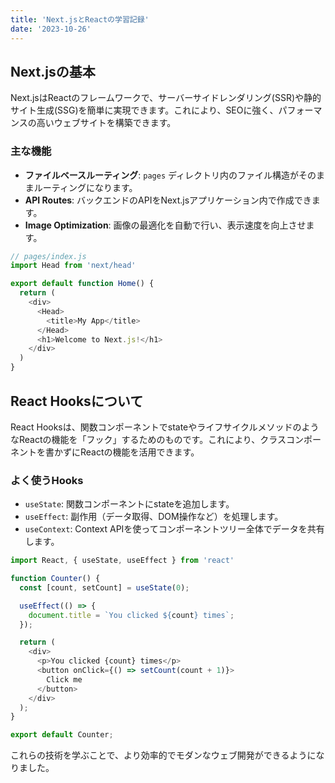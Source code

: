 ```yaml
---
title: 'Next.jsとReactの学習記録'
date: '2023-10-26'
---
```


## Next.jsの基本

Next.jsはReactのフレームワークで、サーバーサイドレンダリング(SSR)や静的サイト生成(SSG)を簡単に実現できます。これにより、SEOに強く、パフォーマンスの高いウェブサイトを構築できます。

### 主な機能

*   **ファイルベースルーティング**: `pages` ディレクトリ内のファイル構造がそのままルーティングになります。
*   **API Routes**: バックエンドのAPIをNext.jsアプリケーション内で作成できます。
*   **Image Optimization**: 画像の最適化を自動で行い、表示速度を向上させます。

```javascript
// pages/index.js
import Head from 'next/head'

export default function Home() {
  return (
    <div>
      <Head>
        <title>My App</title>
      </Head>
      <h1>Welcome to Next.js!</h1>
    </div>
  )
}
```

## React Hooksについて

React Hooksは、関数コンポーネントでstateやライフサイクルメソッドのようなReactの機能を「フック」するためのものです。これにより、クラスコンポーネントを書かずにReactの機能を活用できます。

### よく使うHooks

*   `useState`: 関数コンポーネントにstateを追加します。
*   `useEffect`: 副作用（データ取得、DOM操作など）を処理します。
*   `useContext`: Context APIを使ってコンポーネントツリー全体でデータを共有します。

```javascript
import React, { useState, useEffect } from 'react'

function Counter() {
  const [count, setCount] = useState(0);

  useEffect(() => {
    document.title = `You clicked ${count} times`;
  });

  return (
    <div>
      <p>You clicked {count} times</p>
      <button onClick={() => setCount(count + 1)}>
        Click me
      </button>
    </div>
  );
}

export default Counter;
```

これらの技術を学ぶことで、より効率的でモダンなウェブ開発ができるようになりました。